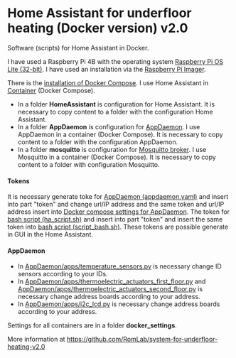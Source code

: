 # Home Assistant for underfloor heating (Docker version) v2.0
Software (scripts) for Home Assistant in Docker.

I have used a Raspberry Pi 4B with the operating system [Raspberry Pi OS Lite (32-bit)](https://www.raspberrypi.com/software/operating-systems/). I have used an installation via the [Raspberry Pi Imager](https://www.raspberrypi.com/software/).

There is the [installation of Docker Compose](https://dev.to/elalemanyo/how-to-install-docker-and-docker-compose-on-raspberry-pi-1mo). I use Home Assistant in [Container](https://www.home-assistant.io/installation/raspberrypi#docker-compose) (Docker Compose). 

- In a folder **HomeAssistant** is configuration for Home Assistant. It is necessary to copy content to a folder with the configuration Home Assistant.
- In a folder **AppDaemon** is configuration for [AppDaemon](https://appdaemon.readthedocs.io/en/latest/). I use AppDaemon in a container (Docker Compose). It is necessary to copy content to a folder with the configuration AppDaemon.
- In a folder **mosquitto** is configuration for [Mosquitto broker](https://mosquitto.org/). I use Mosquitto in a container (Docker Compose). It is necessary to copy content to a folder with configuration Mosquitto.

#### Tokens
It is necessary generate toke for [AppDaemon (appdaemon.yaml)](AppDaemon/appdaemon.yaml) and insert into part "token" and change url/IP address and the same token and url/IP address insert into [Docker compose settings for AppDaemon](docker_settings/compose.yml). The token for [bash script (ha_script.sh)](bash_scripts/ha_script.sh) and insert into part "token" and insert the same token into [bash script (script_bash.sh)](HomeAssistant/shell_command/script_bash.sh). These tokens are possible generate in GUI in the Home Assistant.

#### AppDaemon
- In [AppDaemon/apps/temperature_sensors.py](AppDaemon/apps/temperature_sensors.py) is necessary change ID sensors according to your IDs.
- In [AppDaemon/apps/thermoelectric_actuators_first_floor.py](AppDaemon/apps/thermoelectric_actuators_first_floor.py) and [AppDaemon/apps/thermoelectric_actuators_second_floor.py](AppDaemon/apps/thermoelectric_actuators_second_floor.py) is necessary change address boards according to your address.
- In [AppDaemon/apps/i2c_lcd.py](AppDaemon/apps/i2c_lcd.py) is necessary change address boards according to your address.


Settings for all containers are in a folder **docker_settings**.


More information at https://github.com/RomLab/system-for-underfloor-heating-v2.0

